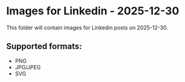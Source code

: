 # Images for Linkedin - 2025-12-30

This folder will contain images for Linkedin posts on 2025-12-30.

## Supported formats:
- PNG
- JPG/JPEG
- SVG
